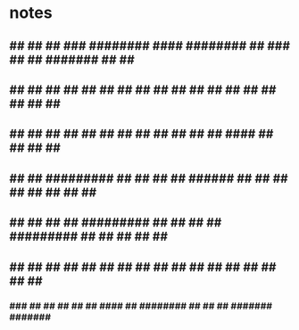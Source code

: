 # notes

##      ## ##     ##    ###    ########    #### ########    ##          ###    ##    ##  #######  ##     ## ######## 
##  ##  ## ##     ##   ## ##      ##        ##  ##          ##         ## ##    ##  ##  ##     ## ##     ##    ##    
##  ##  ## ##     ##  ##   ##     ##        ##  ##          ##        ##   ##    ####   ##     ## ##     ##    ##    
##  ##  ## ######### ##     ##    ##        ##  ######      ##       ##     ##    ##    ##     ## ##     ##    ##    
##  ##  ## ##     ## #########    ##        ##  ##          ##       #########    ##    ##     ## ##     ##    ##    
##  ##  ## ##     ## ##     ##    ##        ##  ##          ##       ##     ##    ##    ##     ## ##     ##    ##    
 ###  ###  ##     ## ##     ##    ##       #### ##          ######## ##     ##    ##     #######   #######     ##    
